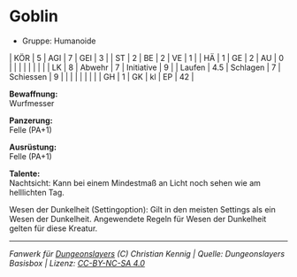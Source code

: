 # Goblin  
- Gruppe: Humanoide  

| KÖR    | 5   | AGI      | 7  | GEI        | 3  |
| ST     | 2   | BE       | 2  | VE         | 1  |
| HÄ     | 1   | GE       | 2  | AU         | 0  |
|        |     |          |    |            |    |
| LK     | 8   | Abwehr   | 7  | Initiative | 9  |
| Laufen | 4.5 | Schlagen | 7  | Schiessen  | 9  |
|        |     |          |    |            |    |
| GH     | 1   | GK       | kl | EP         | 42 |


**Bewaffnung:**  
Wurfmesser

**Panzerung:**  
Felle (PA+1)

**Ausrüstung:**  
Felle (PA+1)

**Talente:**  
Nachtsicht: Kann bei einem Mindestmaß an Licht noch sehen wie am helllichten Tag.

Wesen der Dunkelheit (Settingoption): Gilt in den meisten Settings als ein Wesen der Dunkelheit. Angewendete Regeln für Wesen der Dunkelheit gelten für diese Kreatur.





___
*Fanwerk für [Dungeonslayers](https://www.dungeonslayers.net/) (C) Christian Kennig | Quelle: Dungeonslayers Basisbox | Lizenz: [CC-BY-NC-SA 4.0](https://creativecommons.org/licenses/by-nc-sa/4.0/deed.de)*